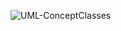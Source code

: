 ![UML-ConceptClasses](https://raw.githubusercontent.com/oleksandrblazhko/ai-211-yushenko/ai-211-yushenko-with-laborotory-work-7/2-SoftwareDesign/2.7-PlantUML/UML-ConceptClasses.puml)
